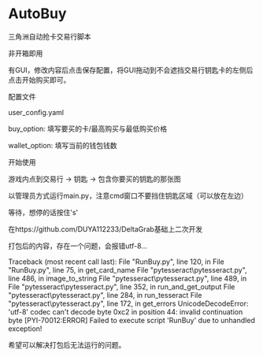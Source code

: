# AutoBuy
三角洲自动抢卡交易行脚本

非开箱即用

有GUI，修改内容后点击保存配置，将GUI拖动到不会遮挡交易行钥匙卡的左侧后点击开始购买即可。

配置文件

user_config.yaml

buy_option: 填写要买的卡/最高购买与最低购买价格

wallet_option: 填写当前的钱包钱数

开始使用

游戏内点到交易行 -> 钥匙 -> 包含你要买的钥匙的那张图

以管理员方式运行main.py，注意cmd窗口不要挡住钥匙区域（可以放在左边）

等待，想停的话按住's'

在https://github.com/DUYA112233/DeltaGrab基础上二次开发

打包后的内容，存在一个问题，会报错utf-8...

Traceback (most recent call last): File "RunBuy.py", line 120, in File "RunBuy.py", line 75, in get_card_name File "pytesseract\pytesseract.py", line 486, in image_to_string File "pytesseract\pytesseract.py", line 489, in File "pytesseract\pytesseract.py", line 352, in run_and_get_output File "pytesseract\pytesseract.py", line 284, in run_tesseract File "pytesseract\pytesseract.py", line 172, in get_errors UnicodeDecodeError: 'utf-8' codec can't decode byte 0xc2 in position 44: invalid continuation byte [PYI-70012:ERROR] Failed to execute script 'RunBuy' due to unhandled exception!

希望可以解决打包后无法运行的问题。
